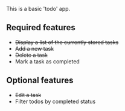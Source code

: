 This is a basic 'todo' app.

## Required features

- ~~Display a list of the currently stored tasks~~
- ~~Add a new task~~
- ~~Delete a task~~
- Mark a task as completed

## Optional features

- ~~Edit a task~~
- Filter todos by completed status
